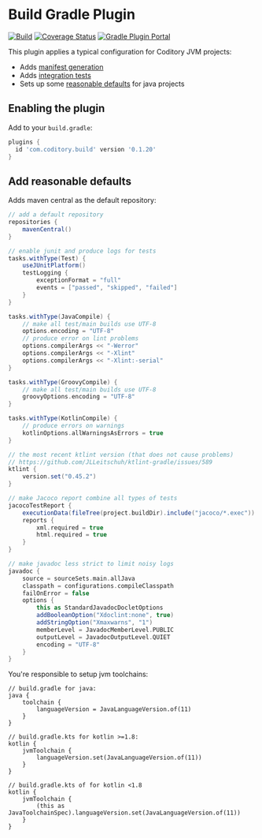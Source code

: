 # Build Gradle Plugin
[![Build](https://github.com/coditory/gradle-build-plugin/actions/workflows/build.yml/badge.svg)](https://github.com/coditory/gradle-build-plugin/actions/workflows/build.yml)
[![Coverage Status](https://coveralls.io/repos/github/coditory/gradle-build-plugin/badge.svg)](https://coveralls.io/github/coditory/gradle-build-plugin)
[![Gradle Plugin Portal](https://img.shields.io/badge/Plugin_Portal-v0.1.20-green.svg)](https://plugins.gradle.org/plugin/com.coditory.build)

This plugin applies a typical configuration for Coditory JVM projects:
- Adds [manifest generation](https://github.com/coditory/gradle-manifest-plugin)
- Adds [integration tests](https://github.com/coditory/gradle-integration-test-plugin)
- Sets up some [reasonable defaults](#add-reasonable-defaults) for java projects

## Enabling the plugin

Add to your `build.gradle`:

```gradle
plugins {
  id 'com.coditory.build' version '0.1.20'
}
```

## Add reasonable defaults

Adds maven central as the default repository:

```gradle
// add a default repository
repositories {
    mavenCentral()
}

// enable junit and produce logs for tests
tasks.withType(Test) {
    useJUnitPlatform()
    testLogging {
        exceptionFormat = "full"
        events = ["passed", "skipped", "failed"]
    }
}

tasks.withType(JavaCompile) {
    // make all test/main builds use UTF-8
    options.encoding = "UTF-8"
    // produce error on lint problems
    options.compilerArgs << "-Werror"
    options.compilerArgs << "-Xlint"
    options.compilerArgs << "-Xlint:-serial"
}

tasks.withType(GroovyCompile) {
    // make all test/main builds use UTF-8
    groovyOptions.encoding = "UTF-8"
}

tasks.withType(KotlinCompile) {
    // produce errors on warnings
    kotlinOptions.allWarningsAsErrors = true
}

// the most recent ktlint version (that does not cause problems)
// https://github.com/JLLeitschuh/ktlint-gradle/issues/589
ktlint {
    version.set("0.45.2")
}

// make Jacoco report combine all types of tests
jacocoTestReport {
    executionData(fileTree(project.buildDir).include("jacoco/*.exec"))
    reports {
        xml.required = true
        html.required = true
    }
}

// make javadoc less strict to limit noisy logs
javadoc {
    source = sourceSets.main.allJava
    classpath = configurations.compileClasspath
    failOnError = false
    options {
        this as StandardJavadocDocletOptions
        addBooleanOption("Xdoclint:none", true)
        addStringOption("Xmaxwarns", "1")
        memberLevel = JavadocMemberLevel.PUBLIC
        outputLevel = JavadocOutputLevel.QUIET
        encoding = "UTF-8"
    }
}
```

You're responsible to setup jvm toolchains:
```
// build.gradle for java:
java {
    toolchain {
        languageVersion = JavaLanguageVersion.of(11)
    }
}

// build.gradle.kts for kotlin >=1.8:
kotlin {
    jvmToolchain {
        languageVersion.set(JavaLanguageVersion.of(11))
    }
}

// build.gradle.kts of for kotlin <1.8
kotlin {
    jvmToolchain {
        (this as JavaToolchainSpec).languageVersion.set(JavaLanguageVersion.of(11))
    }
}
```
